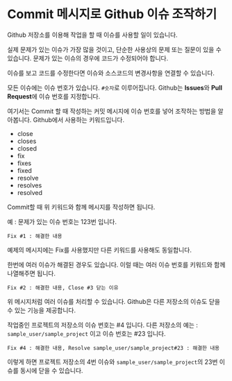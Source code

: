 # Commit 메시지로 Github 이슈 조작하기

Github 저장소를 이용해 작업을 할 때 이슈를 사용할 일이 있습니다.

실제 문제가 있는 이슈가 가장 많을 것이고, 단순한 사용상의 문제 또는 질문이 있을 수 있습니다. 
문제가 있는 이슈의 경우에 코드가 수정되어야 합니다. 

이슈를 보고 코드를 수정한다면 이슈와 소스코드의 변경사항을 연결할 수 있습니다.

모든 이슈에는 이슈 번호가 있습니다. `#숫자`로 이루어집니다. Github는 **Issues**와  **Pull Request**에 이슈 번호를 지정합니다. 

여기서는 Commit 할 때 작성하는 커밋 메시지에 이슈 번호를 넣어 조작하는 방법을 알아봅니다. Github에서 사용하는 키워드입니다.

- close
- closes
- closed
- fix
- fixes
- fixed
- resolve
- resolves
- resolved

Commit할 때 위 키워드와 함께 메시지를 작성하면 됩니다.

예 : 문제가 있는 이슈 번호는 123번 입니다.

```
Fix #1 : 해결한 내용
```

예제의 메시지에는 Fix를 사용했지만 다른 키워드를 사용해도 동일합니다.

한번에 여러 이슈가 해결된 경우도 있습니다. 이럴 때는 여러 이슈 번호를 키워드와 함께 나열해주면 됩니다.

```
Fix #2 : 해결한 내용, Close #3 닫는 이유
```

위 메시지처럼 여러 이슈를 처리할 수 있습니다.
Github은 다른 저장소의 이슈도 닫을 수 있는 기능을 제공합니다.

작업중인 프로젝트의 저장소의 이슈 번호는 #4 입니다.
다른 저장소의 예는 : `sample_user/sample_project` 이고 이슈 번호는 #23  입니다.

```
Fix #4 : 해결한 내용, Resolve sample_user/sample_project#23 : 해결한 내용
```

이렇게 하면 프로젝트 저장소의 4번 이슈와 `sample_user/sample_project`의 23번 이슈를 동시에 닫을 수 있습니다.
